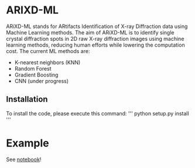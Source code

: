 # ARIXD-ML

ARiXD-ML stands for ARtifacts Identification of X-ray Diffraction data using Machine Learning methods. The aim of ARiXD-ML is to identify single crystal diffraction spots in 2D raw X-ray diffraction images using machine learning methods, reducing human efforts while lowering the computation cost. The current ML methods are:
- K-nearest neighbors (KNN)
- Random Forest
- Gradient Boosting
- CNN (under progress)

## Installation

To install the code, please execute this command:
'''
python setup.py install
'''

# Example

See [notebook](https://github.com/AdvancedPhotonSource/tree/main/notebook)!
